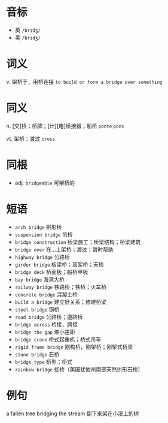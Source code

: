 # 音标

- 英 `/brɪdʒ/`
- 美 `/brɪdʒ/`

# 词义

v. 架桥于，用桥连接
`to build or form a bridge over something`

# 同义

n. [交]桥；桥牌；[计][电]桥接器；船桥
`ponte` `pons`

vt. 架桥；渡过
`cross`

# 同根

- adj. `bridgeable` 可架桥的

# 短语

- `arch bridge` 拱形桥
- `suspension bridge` 吊桥
- `bridge construction` 桥梁施工；桥梁结构；桥梁建筑
- `bridge over` 在…上架桥；渡过；暂时帮助
- `highway bridge` 公路桥
- `girder bridge` 板梁桥；高架桥；天桥
- `bridge deck` 桥面板；船桥甲板
- `bay bridge` 海湾大桥
- `railway bridge` 铁路桥；铁桥；火车桥
- `concrete bridge` 混凝土桥
- `build a bridge` 建立好关系；修建桥梁
- `steel bridge` 钢桥
- `road bridge` 公路桥；道路桥
- `bridge across` 桥接，跨接
- `bridge the gap` 缩小差距
- `bridge crane` 桥式起重机；桥式吊车
- `rigid frame bridge` 刚构桥，刚架桥；刚架式桥梁
- `stone bridge` 石桥
- `bridge type` 桥型；桥式
- `rainbow bridge` 虹桥（美国犹他州南部天然拱形石桥）

# 例句

a fallen tree bridging the stream
倒下来架在小溪上的树


